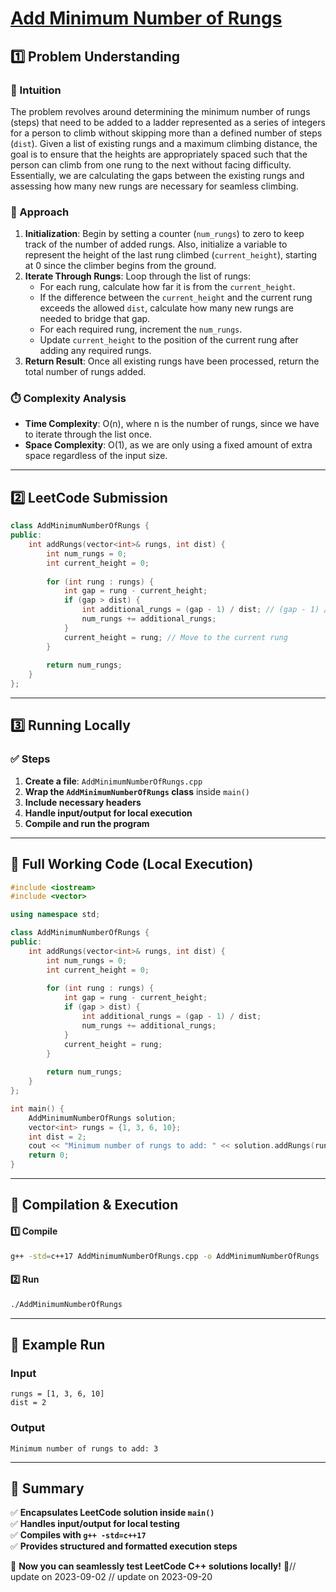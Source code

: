 # **[Add Minimum Number of Rungs](https://leetcode.com/problems/add-minimum-number-of-rungs/description/)**  

## **1️⃣ Problem Understanding**  
### **📌 Intuition**  
The problem revolves around determining the minimum number of rungs (steps) that need to be added to a ladder represented as a series of integers for a person to climb without skipping more than a defined number of steps (`dist`). Given a list of existing rungs and a maximum climbing distance, the goal is to ensure that the heights are appropriately spaced such that the person can climb from one rung to the next without facing difficulty. Essentially, we are calculating the gaps between the existing rungs and assessing how many new rungs are necessary for seamless climbing.

### **🚀 Approach**  
1. **Initialization**: Begin by setting a counter (`num_rungs`) to zero to keep track of the number of added rungs. Also, initialize a variable to represent the height of the last rung climbed (`current_height`), starting at 0 since the climber begins from the ground.
2. **Iterate Through Rungs**: Loop through the list of rungs:
   - For each rung, calculate how far it is from the `current_height`.
   - If the difference between the `current_height` and the current rung exceeds the allowed `dist`, calculate how many new rungs are needed to bridge that gap.
   - For each required rung, increment the `num_rungs`.
   - Update `current_height` to the position of the current rung after adding any required rungs.
3. **Return Result**: Once all existing rungs have been processed, return the total number of rungs added.

### **⏱️ Complexity Analysis**  
- **Time Complexity**: O(n), where n is the number of rungs, since we have to iterate through the list once.
- **Space Complexity**: O(1), as we are only using a fixed amount of extra space regardless of the input size.

---  

## **2️⃣ LeetCode Submission**  
```cpp
class AddMinimumNumberOfRungs {
public:
    int addRungs(vector<int>& rungs, int dist) {
        int num_rungs = 0;
        int current_height = 0;
        
        for (int rung : rungs) {
            int gap = rung - current_height;
            if (gap > dist) {
                int additional_rungs = (gap - 1) / dist; // (gap - 1) / dist gives number of rungs needed
                num_rungs += additional_rungs;
            }
            current_height = rung; // Move to the current rung
        }
        
        return num_rungs;
    }
};
```  

---  

## **3️⃣ Running Locally**  
### **✅ Steps**  
1. **Create a file**: `AddMinimumNumberOfRungs.cpp`  
2. **Wrap the `AddMinimumNumberOfRungs` class** inside `main()`  
3. **Include necessary headers**  
4. **Handle input/output for local execution**  
5. **Compile and run the program**  

---  

## **📝 Full Working Code (Local Execution)**  
```cpp
#include <iostream>
#include <vector>

using namespace std;

class AddMinimumNumberOfRungs {
public:
    int addRungs(vector<int>& rungs, int dist) {
        int num_rungs = 0;
        int current_height = 0;
        
        for (int rung : rungs) {
            int gap = rung - current_height;
            if (gap > dist) {
                int additional_rungs = (gap - 1) / dist; 
                num_rungs += additional_rungs;
            }
            current_height = rung; 
        }
        
        return num_rungs;
    }
};

int main() {
    AddMinimumNumberOfRungs solution;
    vector<int> rungs = {1, 3, 6, 10};
    int dist = 2;
    cout << "Minimum number of rungs to add: " << solution.addRungs(rungs, dist) << endl;
    return 0;
}  
```  

---  

## **🔧 Compilation & Execution**  
#### **1️⃣ Compile**  
```bash
g++ -std=c++17 AddMinimumNumberOfRungs.cpp -o AddMinimumNumberOfRungs
```  

#### **2️⃣ Run**  
```bash
./AddMinimumNumberOfRungs
```  

---  

## **🎯 Example Run**  
### **Input**  
```
rungs = [1, 3, 6, 10]
dist = 2
```  
### **Output**  
```
Minimum number of rungs to add: 3
```  

---  

## **📌 Summary**  
✅ **Encapsulates LeetCode solution inside `main()`**  
✅ **Handles input/output for local testing**  
✅ **Compiles with `g++ -std=c++17`**  
✅ **Provides structured and formatted execution steps**  

🚀 **Now you can seamlessly test LeetCode C++ solutions locally!** 🚀// update on 2023-09-02
// update on 2023-09-20
